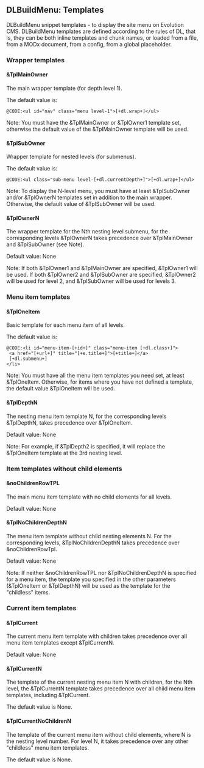 ## DLBuildMenu: Templates
DLBuildMenu snippet templates - to display the site menu on Evolution CMS.
DLBuildMenu templates are defined according to the rules of DL, that is, they can be both inline templates and chunk names, or loaded from a file, from a MODx document, from a config, from a global placeholder.

### Wrapper templates
#### &TplMainOwner
The main wrapper template (for depth level 1).

The default value is:
```
@CODE:<ul id="nav" class="menu level-1">[+dl.wrap+]</ul>
```
Note: You must have the &TplMainOwner or &TplOwner1 template set, otherwise the default value of the &TplMainOwner template will be used.

#### &TplSubOwner
Wrapper template for nested levels (for submenus).

The default value is:
```
@CODE:<ul class="sub-menu level-[+dl.currentDepth+]">[+dl.wrap+]</ul>
```
Note: To display the N-level menu, you must have at least &TplSubOwner and/or &TplOwnerN templates set in addition to the main wrapper. Otherwise, the default value of &TplSubOwner will be used.

#### &TplOwnerN
The wrapper template for the Nth nesting level submenu, for the corresponding levels &TplOwnerN takes precedence over &TplMainOwner and &TplSubOwner (see Note).

Default value: None

Note: If both &TplOwner1 and &TplMainOwner are specified, &TplOwner1 will be used. If both &TplOwner2 and &TplSubOwner are specified, &TplOwner2 will be used for level 2, and &TplSubOwner will be used for levels 3.

### Menu item templates
#### &TplOneItem
Basic template for each menu item of all levels.

The default value is:
````
@CODE:<li id="menu-item-[+id+]" class="menu-item [+dl.class+]">
 <a href="[+url+]" title="[+e.title+]">[+title+]</a>
 [+dl.submenu+]
</li>
````
Note: You must have all the menu item templates you need set, at least &TplOneItem. Otherwise, for items where you have not defined a template, the default value &TplOneItem will be used.

#### &TplDepthN
The nesting menu item template N, for the corresponding levels &TplDepthN, takes precedence over &TplOneItem.

Default value: None

Note: For example, if &TplDepth2 is specified, it will replace the &TplOneItem template at the 3rd nesting level.

### Item templates without child elements
#### &noChildrenRowTPL
The main menu item template with no child elements for all levels.

Default value: None

#### &TplNoChildrenDepthN
The menu item template without child nesting elements N. For the corresponding levels, &TplNoChildrenDepthN takes precedence over &noChildrenRowTpl.

Default value: None

Note: If neither &noChildrenRowTPL nor &TplNoChildrenDepthN is specified for a menu item, the template you specified in the other parameters (&TplOneItem or &TplDepthN) will be used as the template for the "childless" items.

### Current item templates
#### &TplCurrent
The current menu item template with children takes precedence over all menu item templates except &TplCurrentN.

Default value: None

#### &TplCurrentN
The template of the current nesting menu item N with children, for the Nth level, the &TplCurrentN template takes precedence over all child menu item templates, including &TplCurrent.

The default value is None.

#### &TplCurrentNoChildrenN
The template of the current menu item without child elements, where N is the nesting level number. For level N, it takes precedence over any other "childless" menu item templates.

The default value is None.
